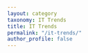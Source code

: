 ```yaml
---
layout: category
taxonomy: IT Trends
title: IT Trends
permalink: "/it-trends/"
author_profile: false
---
```

